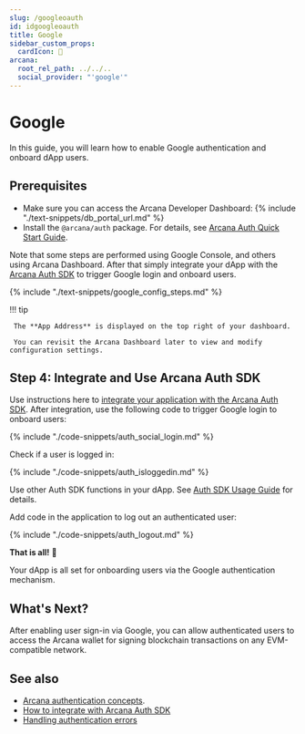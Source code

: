 ```yaml
---
slug: /googleoauth
id: idgoogleoauth
title: Google
sidebar_custom_props:
  cardIcon: 🤝
arcana:
  root_rel_path: ../../..
  social_provider: "'google'"
---
```


# Google

In this guide, you will learn how to enable Google authentication and onboard dApp users.

## Prerequisites

* Make sure you can access the Arcana Developer Dashboard: {% include "./text-snippets/db_portal_url.md" %}
* Install the `@arcana/auth` package. For details, see [Arcana Auth Quick Start Guide]({{page.meta.arcana.root_rel_path}}/walletsdk/wallet_qs.md).

Note that some steps are performed using Google Console, and others using Arcana Dashboard. After that simply integrate your dApp with the [Arcana Auth SDK](/docs/conceptauthsdk) to trigger Google login and onboard users.

{% include "./text-snippets/google_config_steps.md" %}

!!! tip 

     The **App Address** is displayed on the top right of your dashboard.

     You can revisit the Arcana Dashboard later to view and modify configuration settings. 

## Step 4: Integrate and Use Arcana Auth SDK

Use instructions here to [integrate your application with the Arcana Auth SDK]({{page.meta.arcana.root_rel_path}}/howto/integrate_auth/index.md). After integration, use the following code to trigger Google login to onboard users:

{% include "./code-snippets/auth_social_login.md" %}

Check if a user is logged in:

{% include "./code-snippets/auth_isloggedin.md" %}

Use other Auth SDK functions in your dApp. See [Auth SDK Usage Guide]({{page.meta.arcana.root_rel_path}}/walletsdk/wallet_usage.md) for details.

Add code in the application to log out an authenticated user:

{% include "./code-snippets/auth_logout.md" %}

**That is all!**  :tada:

Your dApp is all set for onboarding users via the Google authentication mechanism.

## What's Next?

After enabling user sign-in via Google, you can allow authenticated users to access the Arcana wallet for signing blockchain transactions on any EVM-compatible network.

## See also

* [Arcana authentication concepts]({{page.meta.arcana.root_rel_path}}/concepts/authtype/arcanaauth.md).
* [How to integrate with Arcana Auth SDK]({{page.meta.arcana.root_rel_path}}/howto/integrate_auth/index.md)
* [Handling authentication errors]({{page.meta.arcana.root_rel_path}}/walletsdk/wallet_err.md)
